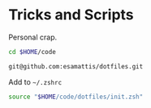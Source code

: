 # Tricks and Scripts

Personal crap.


```sh
cd $HOME/code
```

```sh
git@github.com:esamattis/dotfiles.git
```

Add to `~/.zshrc`

```sh
source "$HOME/code/dotfiles/init.zsh"
```